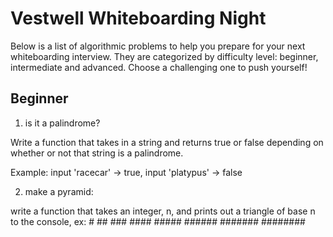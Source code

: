 # Vestwell Whiteboarding Night

Below is a list of algorithmic problems to help you prepare for your next whiteboarding interview. They are categorized by difficulty level: beginner, intermediate and advanced. Choose a challenging one to push yourself! 

## Beginner 

1. is it a palindrome?

Write a function that takes in a string and returns true or false depending on whether or not that string is a palindrome.

Example: input 'racecar' -> true, input 'platypus' -> false

2. make a pyramid:

 write a function that takes an integer, n, and prints out a triangle of base n to the console, ex:
        #
        ##
        ###
        ####
        #####
        ######
        #######
        ########